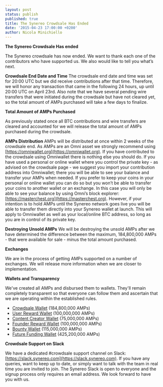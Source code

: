 ```yaml
---
layout: post
status: publish
published: true
title: The Synereo Crowdsale Has Ended
date: '2015-04-23 17:00:00 +0200'
author: Nicola Minichiello
---
```


**The Synereo Crowdsale Has ended**

The Synereo crowdsale has now ended. We want to thank each one of the contributors who have supported us. We also would like to tell you what’s next.

**Crowdsale End Date and Time**
The crowdsale end date and time was set for 20:00 UTC but we did receive contributions after that time. Therefore, we will honor any transaction that came in the following 24 hours, up until 20:00 UTC on April 23rd. Also note that we have several pending wire transfers that were initiated during the crowdsale but have not cleared yet, so the total amount of AMPs purchased will take a few days to finalize.

**Total Amount of AMPs Purchased**

As previously stated once all BTC contributions and wire transfers are cleared and accounted for we will release the total amount of AMPs purchased during the crowdsale.


**AMPs Distribution**
AMPs will be distributed at once within 2 weeks of the crowdsale end. As AMPs are an Omni asset we strongly recommend using [https://omniwallet.org](https://omniwallet.org). If you have contributed to the crowdsale using Omniwallet there is nothing else you should do. If you have used a personal or online wallet where you control the private key - as advised on the crowdsale page - we suggest you import your contribution address into Omniwallet; there you will be able to see your balance and transfer your AMPs when needed. If you prefer to keep your coins in your personal or online wallet you can do so but you won’t be able to transfer your coins to another wallet or an exchange. In this case you will only be able to see your balance by using Omni’s block explorer: [https://masterchest.org](https://masterchest.org). However, if your intention is to hold AMPs until the Synereo network goes live you will be able to transfer them directly into your Synereo wallet at launch. This will apply to Omniwallet as well as your local/online BTC address, so long as you are in control of its private key.


**Destroying Unsold AMPs**
We will be destroying the unsold AMPs after we have determined the difference between the maximum, 184,800,000 AMPs - that were available for sale - minus the total amount purchased. 

**Exchanges**

We are in the process of getting AMPs supported on a number of exchanges. We will release more information when we are closer to implementation.

**Wallets and Transparency**

We've created all AMPs and disbursed them to wallets. They'll remain completely transparent so that everyone can follow them and ascertain that we are operating within the established rules.

* [Crowdsale Wallet](http://omnichest.info/lookupadd.aspx?address=3Q7T1ES6atTpeSid3w17HS3eEsHbhQC9jf) (184,800,000 AMPs)
* [User Reward Wallet](http://omnichest.info/lookupadd.aspx?address=38X3p54WftkmiQmywwzvQzv5ZmbpwWndLL) (100,000,000 AMPs)
* [Content Creator Wallet](http://omnichest.info/lookupadd.aspx?address=3594LvBdb7epiJQ3domUH52p3UFMJK7AoW) (75,000,000 AMPs)
* [Founder Reward Wallet](http://omnichest.info/lookupadd.aspx?address=3AKjXkuBEyaXfuXVfdf1VUBAzGPR49NifM) (100,000,000 AMPs)
* [Bounty Wallet](http://omnichest.info/lookupadd.aspx?address=3No5y1WuEh4LSEFNngyPdEmyMUqS8rBCWb) (115,000,000 AMPs)
* [Future Funding Wallet](http://omnichest.info/lookupadd.aspx?address=34MWvp1xfxaaqXENxWW45uqDfuNY9f8hr2) (425,200,000 AMPs)

**Crowdsale Support on Slack**

We have a dedicated #crowdsale support channel on Slack: [https://slack.synereo.com](https://slack.synereo.com). If you have any queries, want to keep up to date, or simply want to talk with the team in real time you are invited to join. The Synereo Slack is open to everyone and the signup process only requires an email address. We look forward to have you with us.





